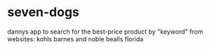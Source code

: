 # seven-dogs
dannys app to search for the best-price product by "keyword"
from websites:
kohls
barnes and noble
bealls florida
